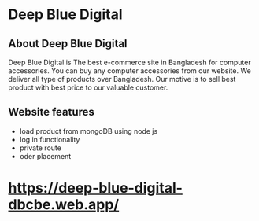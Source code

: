 # Deep Blue Digital

## About Deep Blue Digital
Deep Blue Digital is The best e-commerce site in Bangladesh for computer accessories. You can buy any computer accessories from our website. We deliver all type of products over Bangladesh. Our motive is to sell best product with best price to our valuable customer.

## Website features
- load product from mongoDB using node js
- log in functionality
- private route
- oder placement

# https://deep-blue-digital-dbcbe.web.app/